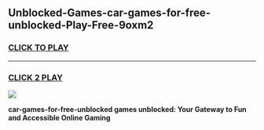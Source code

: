 
## Unblocked-Games-car-games-for-free-unblocked-Play-Free-9oxm2
<h3>
<a href="https://premium76.site?title=car-games-for-free-unblocked&ref=17A">CLICK TO PLAY</a></h3>
<hr>

<h3>
<a href="https://premium76.site?title=car-games-for-free-unblocked&ref=17A">CLICK 2 PLAY</a>
  
</h3>

<a href="https://premium76.site?title=car-games-for-free-unblocked&ref=17A"><img src="https://clearcache.store/games.png"></a>


**car-games-for-free-unblocked games unblocked: Your Gateway to Fun and Accessible Online Gaming**
